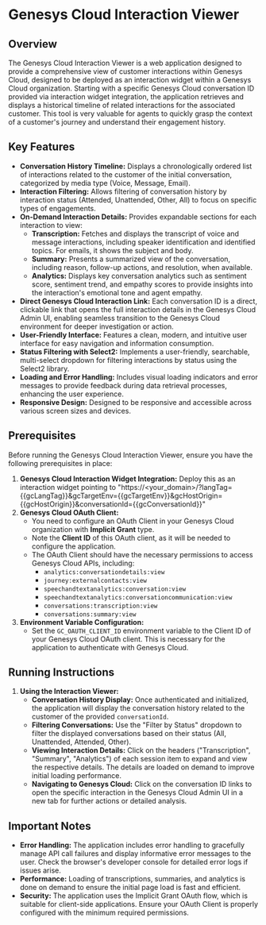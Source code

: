 # Genesys Cloud Interaction Viewer

## Overview

The Genesys Cloud Interaction Viewer is a web application designed to provide a comprehensive view of customer interactions within Genesys Cloud, designed to be deployed as an interaction widget within a Genesys Cloud organization. Starting with a specific Genesys Cloud conversation ID provided via interaction widget integration, the application retrieves and displays a historical timeline of related interactions for the associated customer. This tool is very valuable for agents to quickly grasp the context of a customer's journey and understand their engagement history.

## Key Features

*   **Conversation History Timeline:** Displays a chronologically ordered list of interactions related to the customer of the initial conversation, categorized by media type (Voice, Message, Email).
*   **Interaction Filtering:** Allows filtering of conversation history by interaction status (Attended, Unattended, Other, All) to focus on specific types of engagements.
*   **On-Demand Interaction Details:** Provides expandable sections for each interaction to view:
    *   **Transcription:** Fetches and displays the transcript of voice and message interactions, including speaker identification and identified topics. For emails, it shows the subject and body.
    *   **Summary:** Presents a summarized view of the conversation, including reason, follow-up actions, and resolution, when available.
    *   **Analytics:** Displays key conversation analytics such as sentiment score, sentiment trend, and empathy scores to provide insights into the interaction's emotional tone and agent empathy.
*   **Direct Genesys Cloud Interaction Link:** Each conversation ID is a direct, clickable link that opens the full interaction details in the Genesys Cloud Admin UI, enabling seamless transition to the Genesys Cloud environment for deeper investigation or action.
*   **User-Friendly Interface:**  Features a clean, modern, and intuitive user interface for easy navigation and information consumption.
*   **Status Filtering with Select2:** Implements a user-friendly, searchable, multi-select dropdown for filtering interactions by status using the Select2 library.
*   **Loading and Error Handling:** Includes visual loading indicators and error messages to provide feedback during data retrieval processes, enhancing the user experience.
*   **Responsive Design:**  Designed to be responsive and accessible across various screen sizes and devices.


## Prerequisites

Before running the Genesys Cloud Interaction Viewer, ensure you have the following prerequisites in place:

1.  **Genesys Cloud Interaction Widget Integration:** Deploy this as an interaction widget pointing to "https://<your_domain>/?langTag={{gcLangTag}}&gcTargetEnv={{gcTargetEnv}}&gcHostOrigin={{gcHostOrigin}}&conversationId={{gcConversationId}}"
2.  **Genesys Cloud OAuth Client:**
    *   You need to configure an OAuth Client in your Genesys Cloud organization with **Implicit Grant** type.
    *   Note the **Client ID** of this OAuth client, as it will be needed to configure the application.
    *   The OAuth Client should have the necessary permissions to access Genesys Cloud APIs, including:
        *   `analytics:conversationdetails:view`
        *   `journey:externalcontacts:view`
        *   `speechandtextanalytics:conversation:view`
        *   `speechandtextanalytics:conversationcommunication:view`
        *   `conversations:transcription:view`
        *   `conversations:summary:view`
3.  **Environment Variable Configuration:**
    *   Set the `GC_OAUTH_CLIENT_ID` environment variable to the Client ID of your Genesys Cloud OAuth client. This is necessary for the application to authenticate with Genesys Cloud.

## Running Instructions

1.  **Using the Interaction Viewer:**
    *   **Conversation History Display:** Once authenticated and initialized, the application will display the conversation history related to the customer of the provided `conversationId`.
    *   **Filtering Conversations:** Use the "Filter by Status" dropdown to filter the displayed conversations based on their status (All, Unattended, Attended, Other).
    *   **Viewing Interaction Details:** Click on the headers ("Transcription", "Summary", "Analytics") of each session item to expand and view the respective details. The details are loaded on demand to improve initial loading performance.
    *   **Navigating to Genesys Cloud:** Click on the conversation ID links to open the specific interaction in the Genesys Cloud Admin UI in a new tab for further actions or detailed analysis.

##  Important Notes

*   **Error Handling:** The application includes error handling to gracefully manage API call failures and display informative error messages to the user. Check the browser's developer console for detailed error logs if issues arise.
*   **Performance:**  Loading of transcriptions, summaries, and analytics is done on demand to ensure the initial page load is fast and efficient.
*   **Security:**  The application uses the Implicit Grant OAuth flow, which is suitable for client-side applications. Ensure your OAuth Client is properly configured with the minimum required permissions.

